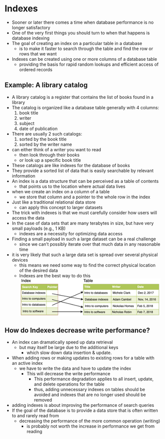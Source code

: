 # Indexes

- Sooner or later there comes a time when database performance is no longer satisfactory
- One of the very first things you should turn to when that happens is database indexing
- The goal of creating an index on a particular table in a database
  - is to make it faster to search through the table and find the row or rows that we want
- Indexes can be created using one or more columns of a database table
  - providing the basis for rapid random lookups and efficient access of ordered records

## Example: A library catalog

- A library catalog is a register that contains the list of books found in a library
- The catalog is organized like a database table generally with 4 columns:
  1. book title
  2. writer
  3. subject
  4. date of publication
- There are usually 2 such catalogs:
  1. sorted by the book title
  2. sorted by the writer name
- can either think of a writer you want to read
  - then look through their books
  - or look up a specific book title
- These catalogs are like indexes for the database of books
- They provide a sorted list of data that is easily searchable by relevant information
- An index is a data structure that can be perceived as a table of contents
  - that points us to the location where actual data lives
- when we create an index on a column of a table
  - we store that column and a pointer to the whole row in the index
- Just like a traditional relational data store
  - can apply this concept to larger datasets
- The trick with indexes is that we must carefully consider how users will access the data
- In the case of data sets that are many terabytes in size, but have very small payloads (e.g., 1 KB)
  - indexes are a necessity for optimizing data access
- Finding a small payload in such a large dataset can be a real challenge
  - since we can’t possibly iterate over that much data in any reasonable time
- it is very likely that such a large data set is spread over several physical devices
  - this means we need some way to find the correct physical location of the desired data
  - Indexes are the best way to do this
    ![alt text](https://github.com/reshinto/Basic_technologies_revision/raw/master/interviewPrep/system_design/images/indexes.png "Indexes")

## How do Indexes decrease write performance?

- An index can dramatically speed up data retrieval
  - but may itself be large due to the additional keys
    - which slow down data insertion & update.
- When adding rows or making updates to existing rows for a table with an active index
  - we have to write the data and have to update the index
    - This will decrease the write performance
      - This performance degradation applies to all insert, update, and delete operations for the table
      - thus, adding unnecessary indexes on tables should be avoided and indexes that are no longer used should be removed
- adding indexes is about improving the performance of search queries
- If the goal of the database is to provide a data store that is often written to and rarely read from
  - decreasing the performance of the more common operation (writing)
    - is probably not worth the increase in performance we get from reading
